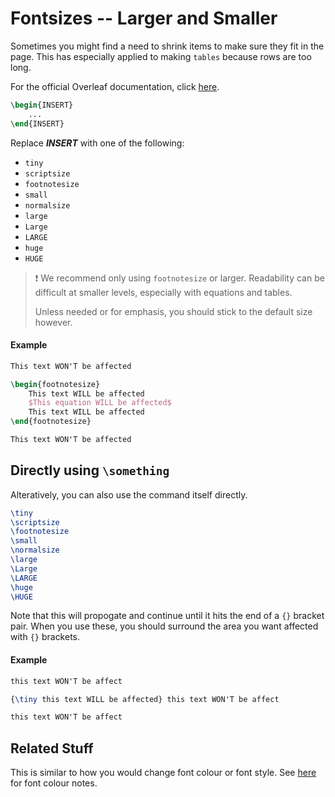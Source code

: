# Fontsizes -- Larger and Smaller


Sometimes you might find a need to shrink items to make sure they fit in the page. This has especially applied to making `tables` because rows are too long.

For the official Overleaf documentation, click [here](https://www.overleaf.com/learn/latex/Font_sizes%2C_families%2C_and_styles).

```latex
\begin{INSERT}
    ...
\end{INSERT}
```

Replace ***INSERT*** with one of the following:
- `tiny`
- `scriptsize`
- `footnotesize`
- `small`
- `normalsize`
- `large`
- `Large`
- `LARGE`
- `huge`
- `HUGE`

> ❗️ We recommend only using `footnotesize` or larger. 
> Readability can be difficult at smaller levels, especially with equations and tables. 
> 
> Unless needed or for emphasis, you should stick to the default size however.


#### Example
```latex
This text WON'T be affected

\begin{footnotesize}
    This text WILL be affected
    $This equation WILL be affected$
    This text WILL be affected
\end{footnotesize}

This text WON'T be affected
```

## Directly using `\something`
Alteratively, you can also use the command itself directly. 

```latex
\tiny
\scriptsize
\footnotesize
\small
\normalsize
\large
\Large
\LARGE
\huge
\HUGE
```

Note that this will propogate and continue until it hits the end of a `{}` bracket pair. When you use these, you should surround the area you want affected with `{}` brackets.

#### Example
```latex
this text WON'T be affect

{\tiny this text WILL be affected} this text WON'T be affect

this text WON'T be affect
```



## Related Stuff
This is similar to how you would change font colour or font style. See [here](font%20colour.md) for font colour notes.
